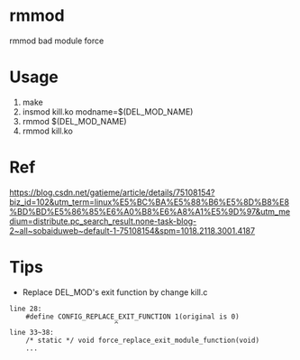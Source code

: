 # rmmod
rmmod bad module force

# Usage
1. make
2. insmod kill.ko modname=$(DEL_MOD_NAME)
3. rmmod $(DEL_MOD_NAME)
4. rmmod kill.ko

# Ref
https://blog.csdn.net/gatieme/article/details/75108154?biz_id=102&utm_term=linux%E5%BC%BA%E5%88%B6%E5%8D%B8%E8%BD%BD%E5%86%85%E6%A0%B8%E6%A8%A1%E5%9D%97&utm_medium=distribute.pc_search_result.none-task-blog-2~all~sobaiduweb~default-1-75108154&spm=1018.2118.3001.4187

# Tips
- Replace DEL_MOD's exit function by change kill.c
```angular2html
line 28: 
	#define CONFIG_REPLACE_EXIT_FUNCTION 1(original is 0)
					      ^
line 33~38:
	/* static */ void force_replace_exit_module_function(void)						
	...
```
